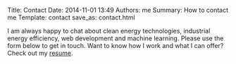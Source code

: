Title: Contact
Date: 2014-11-01 13:49
Authors: me
Summary: How to contact me
Template: contact
save_as: contact.html

I am always happy to chat about clean energy technologies, industrial energy efficiency, web development and machine learning. Please use the form below to get in touch. Want to know how I work and what I can offer? Check out my <a href="resume.html">resume</a>.</p>
